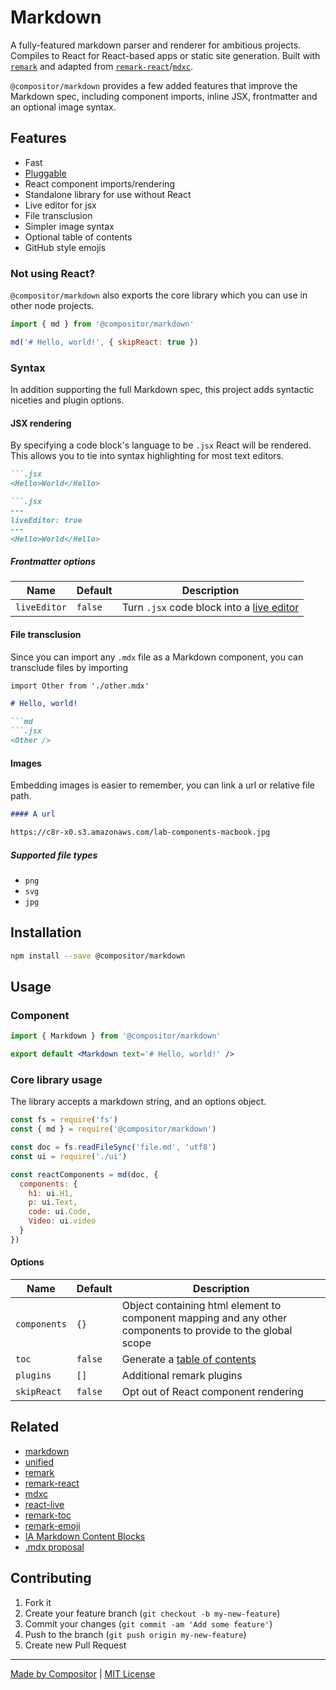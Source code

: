 # Markdown

A fully-featured markdown parser and renderer for ambitious projects.
Compiles to React for React-based apps or static site generation.
Built with [`remark`](https://github.com/remarkjs/remark) and adapted from [`remark-react`](https://github.com/mapbox/remark-react)/[`mdxc`](https://github.com/jamesknelson/mdxc).

`@compositor/markdown` provides a few added features that improve the Markdown spec, including component imports, inline JSX, frontmatter and an optional image syntax.

## Features

- Fast
- [Pluggable](https://github.com/remarkjs/remark/blob/master/doc/plugins.md)
- React component imports/rendering
- Standalone library for use without React
- Live editor for jsx
- File transclusion
- Simpler image syntax
- Optional table of contents
- GitHub style emojis

### Not using React?

`@compositor/markdown` also exports the core library which you can use in other node projects.

```js
import { md } from '@compositor/markdown'

md('# Hello, world!', { skipReact: true })
```

### Syntax

In addition supporting the full Markdown spec, this project adds syntactic niceties and plugin options.

#### JSX rendering

By specifying a code block's language to be `.jsx` React will be rendered.
This allows you to tie into syntax highlighting for most text editors.

```md
```.jsx
<Hello>World</Hello>
```

```md
```.jsx
---
liveEditor: true
---
<Hello>World</Hello>
```

##### Frontmatter options

| Name | Default | Description |
| ---- | ------- | ----------- |
| `liveEditor` | `false` | Turn `.jsx` code block into a [live editor](https://github.com/FormidableLabs/react-live) |

#### File transclusion

Since you can import any `.mdx` file as a Markdown component, you can transclude files by importing

```md
import Other from './other.mdx'

# Hello, world!

```md
```.jsx
<Other />
```

#### Images

Embedding images is easier to remember, you can link a url or relative file path.

```md
#### A url

https://c8r-x0.s3.amazonaws.com/lab-components-macbook.jpg
```

##### Supported file types

- `png`
- `svg`
- `jpg`

## Installation

```sh
npm install --save @compositor/markdown
```

## Usage

### Component

```jsx
import { Markdown } from '@compositor/markdown'

export default <Markdown text='# Hello, world!' />
```

### Core library usage

The library accepts a markdown string, and an options object.

```js
const fs = require('fs')
const { md } = require('@compositor/markdown')

const doc = fs.readFileSync('file.md', 'utf8')
const ui = require('./ui')

const reactComponents = md(doc, {
  components: {
    h1: ui.H1,
    p: ui.Text,
    code: ui.Code,
    Video: ui.video
  }
})
```

#### Options

| Name | Default | Description |
| ---- | ------- | ----------- |
| `components` | `{}` | Object containing html element to component mapping and any other components to provide to the global scope |
| `toc` | `false` | Generate a [table of contents](https://github.com/remarkjs/remark-toc) |
| `plugins` | `[]` | Additional remark plugins |
| `skipReact` | `false` | Opt out of React component rendering |

## Related

- [markdown](https://daringfireball.net/projects/markdown/syntax)
- [unified](https://github.com/unifiedjs/unified)
- [remark](http://remark.js.org/)
- [remark-react](https://github.com/mapbox/remark-react)
- [mdxc](https://github.com/jamesknelson/mdxc)
- [react-live](https://react-live.philpl.com/)
- [remark-toc](https://github.com/remarkjs/remark-toc)
- [remark-emoji](https://github.com/rhysd/remark-emoji)
- [IA Markdown Content Blocks](https://github.com/iainc/Markdown-Content-Blocks)
- [.mdx proposal](https://spectrum.chat/thread/1021be59-2738-4511-aceb-c66921050b9a)

## Contributing

1. Fork it
2. Create your feature branch (`git checkout -b my-new-feature`)
3. Commit your changes (`git commit -am 'Add some feature'`)
4. Push to the branch (`git push origin my-new-feature`)
5. Create new Pull Request

***

[Made by Compositor](https://compositor.io/)
|
[MIT License](license)
